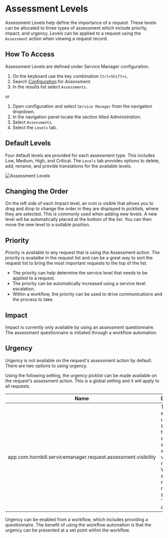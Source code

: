 # Assessment Levels
Assessment Levels help define the importance of a request.  These levels can be allocated to three types of assessment which include priority, impact, and urgency.  Levels can be applied to a request using the `Assessment` action when viewing a request record.

## How To Access
Assessment Levels are defined under Service Manager configuration.
1. On the keyboard use the key combination `Ctrl+Shift+s`.
1. Search [Configuration](/esp-config/getting-started/using-configuration) for *Assessment*.
1. In the results list select `Assessments`.

or

1. Open conifiguration and select `Service Manager` from the navigation dropdown.
2. In the navigation panel locate the section titled *Administration*.
3. Select `Assessments`.
4. Select the `Levels` tab.

## Default Levels
Four default levels are provided for each assessment type. This includes Low, Medium, High, and Critical. The `Levels` tab provides options to delete, add, rename, and provide translations for the available levels.

![Assessment Levels](_books/servicemanager-config/administration/images/assessment-levels.png)

## Changing the Order
On the left side of each Impact level, an icon is visible that allows you to drag and drop to change the order in they are displayed in picklists, where they are selected.  This is commonly used when adding new levels.  A new level will be automatically placed at the bottom of the list.  You can then move the new level to a suitable position.

## Priority
Priority is available to any request that is using the Assessment action.  The priority is availalbe in the request list and can be a great way to sort the request list to bring the most important requests to the top of the list.

* The priority can help determine the service level that needs to be applied to a request. 
* The priority can be automatically increased using a service level escalation.
* Within a workflow, the priority can be used to drive communications and the process to take.

## Impact
Impact is currently only available by using an assessment questionnaire. The assessment questionnaire is initiated through a workflow automation.

## Urgency
Urgency is not available on the request's assessment action by default.  There are two options to using urgency.

Using the following setting, the urgency picklist can be made available on the request's assessment action. This is a global setting and it will apply to all requests.

|Name|Description|
|-|-|
|app.com.hornbill.servicemanager.request.assessment.visibility|This setting enables the urgency selector in the assessment action tab when viewing a request. When this selector is not required, select the 'None' option.|

Urgency can be enabled from a workflow, which includes providing a questionnaire. The benefit of using the workflow automation is that the urgency can be presented at a set point within the workflow.

<!-- :::note
If new levels are added when there are existing questions with defined Thresholds, these thresholds will need to be revisited and adjusted to include the new impact level.
:::>